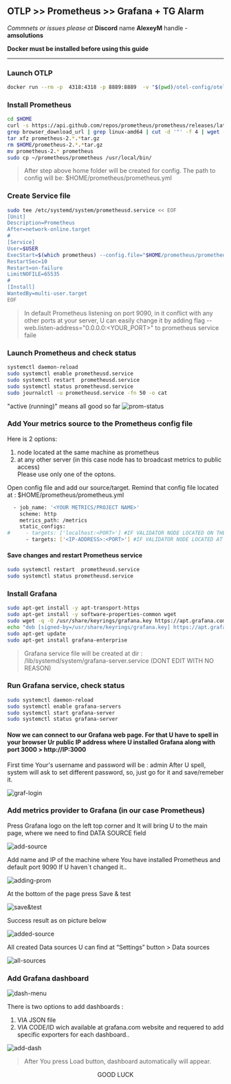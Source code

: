 ## OTLP >> Prometheus >> Grafana + TG Alarm

*Commnets or issues please at* **Discord** name **AlexeyM** handle - **amsolutions**  

**Docker must be installed before using this guide**

* * *

### Launch OTLP
```bash
docker run --rm -p  4318:4318 -p 8889:8889  -v "$(pwd)/otel-config/otel-collector-config.yaml":/etc/otelcol/config.yaml -d otel/opentelemetry-collector:latest
```

### Install Prometheus
```bash
cd $HOME
curl -s https://api.github.com/repos/prometheus/prometheus/releases/latest | \
grep browser_download_url | grep linux-amd64 | cut -d '"' -f 4 | wget -qi -
tar xfz prometheus-2.*.*tar.gz
rm $HOME/prometheus-2.*.*tar.gz
mv prometheus-2.* prometheus
sudo cp ~/prometheus/prometheus /usr/local/bin/
```
> After step above home folder will be created for config. The path to config will be: $HOME/prometheus/prometheus.yml

### Create Service file

```bash
sudo tee /etc/systemd/system/prometheusd.service << EOF
[Unit]
Description=Prometheus 
After=network-online.target
#
[Service]
User=$USER
ExecStart=$(which prometheus) --config.file="$HOME/prometheus/prometheus.yml"
RestartSec=10
Restart=on-failure
LimitNOFILE=65535
#
[Install]
WantedBy=multi-user.target
EOF
```
> In default Prometheus listening on port 9090, in it conflict with any other ports at your server, U can easily change it by adding flag --web.listen-address="0.0.0.0:<YOUR_PORT>" to prometheus service faile

### Launch Prometheus and check status

```bash
systemctl daemon-reload
sudo systemctl enable prometheusd.service
sudo systemctl restart  prometheusd.service
sudo systemctl status prometheusd.service
sudo journalctl -u prometheusd.service -fn 50 -o cat
```
"active (running)" means all good so far
![prom-status](https://github.com/AlexToTheMoon/AM-Solutions/blob/main/files/grafana/prom-status.png)

### Add Your metrics source to the Prometheus config file  

Here is 2 options:  
1) node located at the same machine as prometheus   
2) at any other server (in this case node has to broadcast metrics to public access)    
Please use only one of the optons.

Open config file and add our source/target. Remind that config file located at : $HOME/prometheus/prometheus.yml

```bash
  - job_name: '<YOUR METRICS/PROJECT NAME>'
    scheme: http
    metrics_path: /metrics
    static_configs:
#     - targets: ['localhost:<PORT>'] #IF VALIDATOR NODE LOCATED ON THE SAME SERVER
      - targets: ['<IP-ADDRESS>:<PORT>'] #IF VALIDATOR NODE LOCATED AT ANOTHER SERVER
```

#### Save changes and restart Prometheus service
```bash
sudo systemctl restart  prometheusd.service
sudo systemctl status prometheusd.service
```

### Install Grafana
```bash
sudo apt-get install -y apt-transport-https
sudo apt-get install -y software-properties-common wget
sudo wget -q -O /usr/share/keyrings/grafana.key https://apt.grafana.com/gpg.key
echo "deb [signed-by=/usr/share/keyrings/grafana.key] https://apt.grafana.com beta main" | sudo tee -a /etc/apt/sources.list.d/grafana.list
sudo apt-get update
sudo apt-get install grafana-enterprise
```
> Grafana service file will be created at dir : /lib/systemd/system/grafana-server.service (DONT EDIT WITH NO REASON)

### Run Grafana service, check status

```bash
sudo systemctl daemon-reload
sudo systemctl enable grafana-servers
sudo systemctl start grafana-server
sudo systemctl status grafana-server
```  

#### Now we can connect to our Grafana web page. For that U have to spell in your browser Ur public IP address where U installed Grafana along with port 3000 > http://IP:3000  

First time Your's username and password will be : admin
After U spell, system will ask to set different password, so, just go for it and save/remeber it.

![graf-login](https://github.com/AlexToTheMoon/AM-Solutions/blob/main/files/grafana/graf-login.png)  



### Add metrics provider to Grafana (in our case Prometheus)  

Press Grafana logo on the left top corner and It will bring U to the main page, where we need to find DATA SOURCE field  

![add-source](https://github.com/AlexToTheMoon/AM-Solutions/blob/main/files/grafana/data-s.png ) 

Add name and IP of the machine where You have installed Prometheus and default port 9090 If U haven`t changed it..  

![adding-prom](https://github.com/AlexToTheMoon/AM-Solutions/blob/main/files/grafana/adding-source.png)

At the bottom of the page press Save & test

![save&test](https://github.com/AlexToTheMoon/AM-Solutions/blob/main/files/grafana/save-test.png)

Success result as on picture below

![added-source](https://github.com/AlexToTheMoon/AM-Solutions/blob/main/files/grafana/working-source.png)

All created Data sources U can find at “Settings” button > Data sources

![all-sources](https://github.com/AlexToTheMoon/AM-Solutions/blob/main/files/grafana/data-sources.png) 

### Add Grafana dashboard

![dash-menu](https://github.com/AlexToTheMoon/AM-Solutions/blob/main/files/grafana/add-dashboard.png)

There is two options to add dashboards :  
1) VIA JSON file  
2) VIA CODE/ID wich available at grafana.com website and requered to add specific exporters for each dashboard..  

![add-dash](https://github.com/AlexToTheMoon/AM-Solutions/blob/main/files/grafana/add-dash.png)  

> After You press Load button, dashboard automatically will appear.


<p align="center">
    GOOD LUCK
</p>
